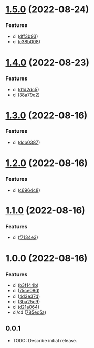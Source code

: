 # [1.5.0](https://github.com/ziliangyu/flutter-sdk-test/compare/v1.4.0...v1.5.0) (2022-08-24)


### Features

* ci ([dff3b93](https://github.com/ziliangyu/flutter-sdk-test/commit/dff3b93c6fba0ff44d1e004411ee39198de94cbc))
* ci ([c38b008](https://github.com/ziliangyu/flutter-sdk-test/commit/c38b00895c19284669ddb84d0f92bf655d3bd83b))

# [1.4.0](https://github.com/ziliangyu/flutter-sdk-test/compare/v1.3.0...v1.4.0) (2022-08-23)


### Features

* ci ([d1d2dc5](https://github.com/ziliangyu/flutter-sdk-test/commit/d1d2dc5b8fdd95d208dd3238a1949757ebb163e2))
* ci ([38a79e2](https://github.com/ziliangyu/flutter-sdk-test/commit/38a79e23300bb9472183f739c4aabcfc6fe938a7))

# [1.3.0](https://github.com/ziliangyu/flutter-sdk-test/compare/v1.2.0...v1.3.0) (2022-08-16)


### Features

* ci ([dcb0387](https://github.com/ziliangyu/flutter-sdk-test/commit/dcb0387689af7fdf19b62c207090a358fa9b2cba))

# [1.2.0](https://github.com/ziliangyu/flutter-sdk-test/compare/v1.1.0...v1.2.0) (2022-08-16)


### Features

* ci ([c6964c8](https://github.com/ziliangyu/flutter-sdk-test/commit/c6964c8d77c3c8b8f8712a4d3a360d65c11c4f0a))

# [1.1.0](https://github.com/ziliangyu/flutter-sdk-test/compare/v1.0.0...v1.1.0) (2022-08-16)


### Features

* ci ([f7134e3](https://github.com/ziliangyu/flutter-sdk-test/commit/f7134e3622896f5e83026853b7c12d9e79ef8ea7))

# 1.0.0 (2022-08-16)


### Features

* ci ([b3f144b](https://github.com/ziliangyu/flutter-sdk-test/commit/b3f144bcb1303a5ed8c317b7892511054ab85f1a))
* ci ([75ce08d](https://github.com/ziliangyu/flutter-sdk-test/commit/75ce08de963fde058c3e8836efd6f86fdad374d2))
* ci ([4d3e37d](https://github.com/ziliangyu/flutter-sdk-test/commit/4d3e37d53e086b77519677b8057f822a311aa10b))
* ci ([3ba25c9](https://github.com/ziliangyu/flutter-sdk-test/commit/3ba25c912b93ecac4686258e5ec94e9bfe0a9acf))
* ci ([d21a064](https://github.com/ziliangyu/flutter-sdk-test/commit/d21a064acba82f72f802f6c6561792cd29110c70))
* ci/cd ([785ed5a](https://github.com/ziliangyu/flutter-sdk-test/commit/785ed5a81bd18e636579131295062218b23ee26a))

## 0.0.1

* TODO: Describe initial release.

